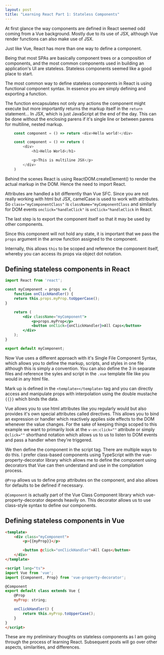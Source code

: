 ```yaml
---
layout: post
title: "Learning React Part 1: Stateless Components"
---
```

At first glance the way components are defined in React seemed odd coming from a Vue background. Mostly due to its use of JSX, although Vue render functions can also make use of JSX.

Just like Vue, React has more than one way to define a component. 

Being that most SPAs are basically component trees or a composition of components, and the most common components used in building an application's UI are stateless. Stateless components seemed like a good place to start.

The most common way to define stateless components in React is using functional component syntax. In essence you are simply defining and exporting a function. 

The function encapsulates not only any actions the component might execute but more importantly returns the markup itself in the ```return``` statement... In JSX, which is just JavaScript at the end of the day. This can be done without the enclosing parens if it's single line or between parens for multiline, nested markup.

```JavaScript
    const component = () => return <div>Hello world!</div>
```

```JavaScript 
    const component = () => return (
        <div>
            <h1>Hello World</h1>

            <p>This is multiline JSX</p>
        </div>
    )
```
Behind the scenes React is using ReactDOM.createElement() to render the actual markup in the DOM. Hence the need to import React.

Attributes are handled a bit differently than Vue SFC. Since you are not really working with html but JSX, camelCase is used to work with attributes.
So ```class="myComponentClass"``` is ```className="myComponentClass``` and similarly for DOM events ```onclick="handleClick"``` is ```onClick="handleClick``` in React.

The last step is to export the component itself so that it may be used by other components. 

Since this component will not hold any state, it is important that we pass the ```props``` argument in the arrow function assigned to the component.

Internally, this allows ```this``` to be scoped and reference the component itself, whereby you can access its props via object dot notation.


## Defining stateless components in React

```jsx
import React from 'react';

const myComponent = props => {
    function onClickHandler() {
    return this.props.myProp.toUpperCase();
}

    return (
        <div className="myComponent">
            <p>props.myProp</p>
            <button onClick={onClickHandler}>All Caps</button>
        </div>
    );
}

export default myComponent;
```

Now Vue uses a different approach with it's Single File Component Syntax, which allows you to define the markup, scripts, and styles in one file although this is simply a convention. You can also define the 3 in separate files and reference the syles and script in the ```.vue``` template file like you would in any html file.

Mark up is defined in the ```<template></template>``` tag and you can directly access and manipulate props with interpolation using the double mustache ```{{}}``` which binds the data.

Vue allows you to use html attributes like you regularly would but also provides it's own special attributes called directives. This allows you to bind an expression or handler which reactively applies side effects to the DOM whenever the value changes.  For the sake of keeping things scoped to this example we want to primarily look at the ```v-on:click=""``` attribute or simply ```@click=""``` shorthand notation which allows us to us to listen to DOM events and pass a handler when they're triggered.

We then define the component in the script tag. There are multiple ways to do this. I prefer class-based components using TypeScript with the vue-property-decorator library which allows me to define the component using decorators that Vue can then understand and use in the compilation process.

```@Prop``` allows us to define prop attributes on the component, and also allows for defaults to be defined if necessary.

```@Component``` is actually part of the Vue Class Component library which vue-property-decorator depends heavily on. This decorator allows us to use class-style syntax to define our components.

## Defining stateless components in Vue
```html
<template>
    <div class="myComponent">
        <p>{{myProp}}</p>

        <button @click="onClickHandler">All Caps</button>
    </div>
</template>

<script lang="ts">
import Vue from 'vue';
import {Component, Prop} from 'vue-property-decorator';

@Component
export default class extends Vue {
    @Prop
    myProp: string;

    onClickHandler() {
        return this.myProp.toUpperCase();
    }
}
</script>
```

These are my preliminary thoughts on stateless components as I am going through the process of learning React. Subsequent posts will go over other aspects, similarities, and differences.